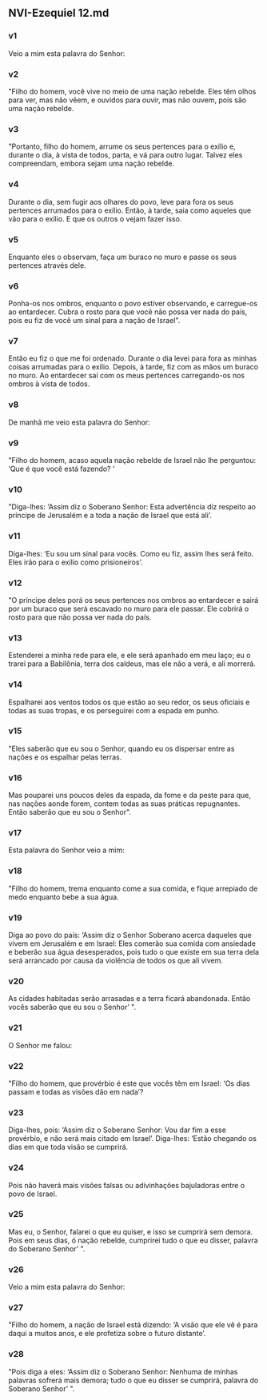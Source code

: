 ## NVI-Ezequiel 12.md
### v1
 Veio a mim esta palavra do Senhor:
### v2
 "Filho do homem, você vive no meio de uma nação rebelde. Eles têm olhos para ver, mas não vêem, e ouvidos para ouvir, mas não ouvem, pois são uma nação rebelde.
### v3
 "Portanto, filho do homem, arrume os seus pertences para o exílio e, durante o dia, à vista de todos, parta, e vá para outro lugar. Talvez eles compreendam, embora sejam uma nação rebelde.
### v4
 Durante o dia, sem fugir aos olhares do povo, leve para fora os seus pertences arrumados para o exílio. Então, à tarde, saia como aqueles que vão para o exílio. E que os outros o vejam fazer isso.
### v5
 Enquanto eles o observam, faça um buraco no muro e passe os seus pertences através dele.
### v6
 Ponha-os nos ombros, enquanto o povo estiver observando, e carregue-os ao entardecer. Cubra o rosto para que você não possa ver nada do país, pois eu fiz de você um sinal para a nação de Israel".
### v7
 Então eu fiz o que me foi ordenado. Durante o dia levei para fora as minhas coisas arrumadas para o exílio. Depois, à tarde, fiz com as mãos um buraco no muro. Ao entardecer saí com os meus pertences carregando-os nos ombros à vista de todos.
### v8
 De manhã me veio esta palavra do Senhor:
### v9
 "Filho do homem, acaso aquela nação rebelde de Israel não lhe perguntou: ‘Que é que você está fazendo? ’
### v10
 "Diga-lhes: ‘Assim diz o Soberano Senhor: Esta advertência diz respeito ao príncipe de Jerusalém e a toda a nação de Israel que está ali’.
### v11
 Diga-lhes: ‘Eu sou um sinal para vocês. Como eu fiz, assim lhes será feito. Eles irão para o exílio como prisioneiros’.
### v12
 "O príncipe deles porá os seus pertences nos ombros ao entardecer e sairá por um buraco que será escavado no muro para ele passar. Ele cobrirá o rosto para que não possa ver nada do país.
### v13
 Estenderei a minha rede para ele, e ele será apanhado em meu laço; eu o trarei para a Babilônia, terra dos caldeus, mas ele não a verá, e ali morrerá.
### v14
 Espalharei aos ventos todos os que estão ao seu redor, os seus oficiais e todas as suas tropas, e os perseguirei com a espada em punho.
### v15
 "Eles saberão que eu sou o Senhor, quando eu os dispersar entre as nações e os espalhar pelas terras.
### v16
 Mas pouparei uns poucos deles da espada, da fome e da peste para que, nas nações aonde forem, contem todas as suas práticas repugnantes. Então saberão que eu sou o Senhor".
### v17
 Esta palavra do Senhor veio a mim:
### v18
 "Filho do homem, trema enquanto come a sua comida, e fique arrepiado de medo enquanto bebe a sua água.
### v19
 Diga ao povo do país: ‘Assim diz o Senhor Soberano acerca daqueles que vivem em Jerusalém e em Israel: Eles comerão sua comida com ansiedade e beberão sua água desesperados, pois tudo o que existe em sua terra dela será arrancado por causa da violência de todos os que ali vivem.
### v20
 As cidades habitadas serão arrasadas e a terra ficará abandonada. Então vocês saberão que eu sou o Senhor’ ".
### v21
 O Senhor me falou:
### v22
 "Filho do homem, que provérbio é este que vocês têm em Israel: ‘Os dias passam e todas as visões dão em nada’?
### v23
 Diga-lhes, pois: ‘Assim diz o Soberano Senhor: Vou dar fim a esse provérbio, e não será mais citado em Israel’. Diga-lhes: ‘Estão chegando os dias em que toda visão se cumprirá.
### v24
 Pois não haverá mais visões falsas ou adivinhações bajuladoras entre o povo de Israel.
### v25
 Mas eu, o Senhor, falarei o que eu quiser, e isso se cumprirá sem demora. Pois em seus dias, ó nação rebelde, cumprirei tudo o que eu disser, palavra do Soberano Senhor’ ".
### v26
 Veio a mim esta palavra do Senhor:
### v27
 "Filho do homem, a nação de Israel está dizendo: ‘A visão que ele vê é para daqui a muitos anos, e ele profetiza sobre o futuro distante’.
### v28
 "Pois diga a eles: ‘Assim diz o Soberano Senhor: Nenhuma de minhas palavras sofrerá mais demora; tudo o que eu disser se cumprirá, palavra do Soberano Senhor’ ".
